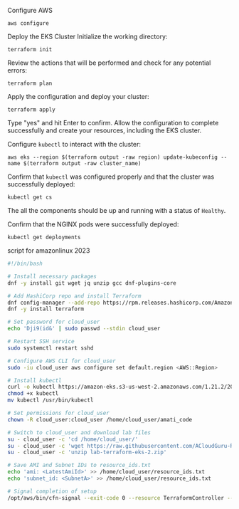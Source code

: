 Configure AWS
```
aws configure
```
Deploy the EKS Cluster
Initialize the working directory:
```
terraform init
```
Review the actions that will be performed and check for any potential errors:
```
terraform plan
```
Apply the configuration and deploy your cluster:
```
terraform apply
```
Type "yes" and hit Enter to confirm. Allow the configuration to complete successfully and create your resources, including the EKS cluster.

Configure `kubectl` to interact with the cluster:
```
aws eks --region $(terraform output -raw region) update-kubeconfig --name $(terraform output -raw cluster_name)
```
Confirm that `kubectl` was configured properly and that the cluster was successfully deployed:
```
kubectl get cs
```
The all the components should be up and running with a status of `Healthy`.

Confirm that the NGINX pods were successfully deployed:
```
kubectl get deployments
```


script for amazonlinux 2023

```sh
#!/bin/bash

# Install necessary packages
dnf -y install git wget jq unzip gcc dnf-plugins-core

# Add HashiCorp repo and install Terraform
dnf config-manager --add-repo https://rpm.releases.hashicorp.com/AmazonLinux/hashicorp.repo
dnf -y install terraform

# Set password for cloud_user
echo 'Dji9(id&' | sudo passwd --stdin cloud_user

# Restart SSH service
sudo systemctl restart sshd

# Configure AWS CLI for cloud_user
sudo -iu cloud_user aws configure set default.region <AWS::Region>

# Install kubectl
curl -o kubectl https://amazon-eks.s3-us-west-2.amazonaws.com/1.21.2/2021-07-05/bin/linux/amd64/kubectl
chmod +x kubectl
mv kubectl /usr/bin/kubectl

# Set permissions for cloud_user
chown -R cloud_user:cloud_user /home/cloud_user/amati_code

# Switch to cloud_user and download lab files
su - cloud_user -c 'cd /home/cloud_user/'
su - cloud_user -c 'wget https://raw.githubusercontent.com/ACloudGuru-Resources/content-terraform-2021/main/lab-terraform-eks-2.zip'
su - cloud_user -c 'unzip lab-terraform-eks-2.zip'

# Save AMI and Subnet IDs to resource_ids.txt
echo 'ami: <LatestAmiId>' >> /home/cloud_user/resource_ids.txt
echo 'subnet_id: <SubnetA>' >> /home/cloud_user/resource_ids.txt

# Signal completion of setup
/opt/aws/bin/cfn-signal --exit-code 0 --resource TerraformController --region <AWS::Region> --stack <AWS::StackName>
```